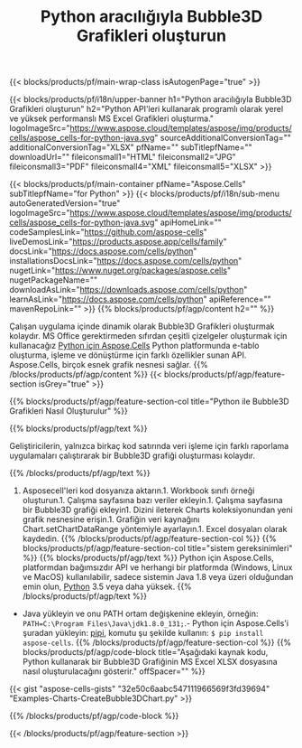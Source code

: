﻿---
title: Python aracılığıyla Bubble3D Grafikleri oluşturun
url: /tr/python-java/create-bubble3d-chart/
description: Python Python Kitaplığı kullanarak Excel'de Bubble3D çizelgeleri oluşturmak için örnek kod. Python tabanlı uygulama içinde MS Excel'e bir Bubble3D grafiği oluşturmak için bu kodu kullanın.
---
{{< blocks/products/pf/main-wrap-class isAutogenPage="true" >}}

{{< blocks/products/pf/i18n/upper-banner h1="Python aracılığıyla Bubble3D Grafikleri oluşturun" h2="Python API\'leri kullanarak programlı olarak yerel ve yüksek performanslı MS Excel Grafikleri oluşturma." logoImageSrc="https://www.aspose.cloud/templates/aspose/img/products/cells/aspose_cells-for-python-java.svg" sourceAdditionalConversionTag="" additionalConversionTag="XLSX" pfName="" subTitlepfName="" downloadUrl="" fileiconsmall1="HTML" fileiconsmall2="JPG" fileiconsmall3="PDF" fileiconsmall4="XML" fileiconsmall5="XLSX" >}}

{{< blocks/products/pf/main-container pfName="Aspose.Cells" subTitlepfName="for Python" >}}
{{< blocks/products/pf/i18n/sub-menu autoGeneratedVersion="true" logoImageSrc="https://www.aspose.cloud/templates/aspose/img/products/cells/aspose_cells-for-python-java.svg" apiHomeLink="" codeSamplesLink="https://github.com/aspose-cells" liveDemosLink="https://products.aspose.app/cells/family" docsLink="https://docs.aspose.com/cells/python" installationsDocsLink="https://docs.aspose.com/cells/python" nugetLink="https://www.nuget.org/packages/aspose.cells" nugetPackageName="" downloadAsLink="https://downloads.aspose.com/cells/python" learnAsLink="https://docs.aspose.com/cells/python" apiReference="" mavenRepoLink="" >}}
{{% blocks/products/pf/agp/content h2="" %}}

Çalışan uygulama içinde dinamik olarak Bubble3D Grafikleri oluşturmak kolaydır. MS Office gerektirmeden sıfırdan çeşitli çizelgeler oluşturmak için kullanacağız [Python için Aspose.Cells](https://pypi.org/project/aspose.cells)  Python platformunda e-tablo oluşturma, işleme ve dönüştürme için farklı özellikler sunan API. Aspose.Cells, birçok esnek grafik nesnesi sağlar.
{{% /blocks/products/pf/agp/content %}}
{{< blocks/products/pf/agp/feature-section isGrey="true" >}}

{{% blocks/products/pf/agp/feature-section-col title="Python ile Bubble3D Grafikleri Nasıl Oluşturulur" %}}

{{% blocks/products/pf/agp/text %}}

Geliştiricilerin, yalnızca birkaç kod satırında veri işleme için farklı raporlama uygulamaları çalıştırarak bir Bubble3D grafiği oluşturması kolaydır.

{{% /blocks/products/pf/agp/text %}}

1. Asposecell'leri kod dosyanıza aktarın.1. Workbook sınıfı örneği oluşturun.1. Çalışma sayfasına bazı veriler ekleyin.1. Çalışma sayfasına bir Bubble3D grafiği ekleyin1. Dizini ileterek Charts koleksiyonundan yeni grafik nesnesine erişin.1. Grafiğin veri kaynağını Chart.setChartDataRange yöntemiyle ayarlayın.1. Excel dosyaları olarak kaydedin.
{{% /blocks/products/pf/agp/feature-section-col %}}
{{% blocks/products/pf/agp/feature-section-col title="sistem gereksinimleri" %}}
{{% blocks/products/pf/agp/text %}}
 Python için Aspose.Cells, platformdan bağımsızdır API ve herhangi bir platformda (Windows, Linux ve MacOS) kullanılabilir, sadece sistemin Java 1.8 veya üzeri olduğundan emin olun, [Python](https://www.python.org/downloads/) 3.5 veya daha yüksek.
{{% /blocks/products/pf/agp/text %}}
- Java yükleyin ve onu PATH ortam değişkenine ekleyin, örneğin: <code>PATH=C:\Program Files\Java\jdk1.8.0_131;</code>.- Python için Aspose.Cells'i şuradan yükleyin: <a href="https://pypi.org/project/aspose-cells/">pipi</a>, komutu şu şekilde kullanın: <code>$ pip install aspose-cells</code>.
{{% /blocks/products/pf/agp/feature-section-col %}}
{{% blocks/products/pf/agp/code-block title="Aşağıdaki kaynak kodu, Python kullanarak bir Bubble3D Grafiğinin MS Excel XLSX dosyasına nasıl oluşturulacağını gösterir." offSpacer="" %}}

{{< gist "aspose-cells-gists" "32e50c6aabc547111966569f3fd39694" "Examples-Charts-CreateBubble3DChart.py" >}}

{{% /blocks/products/pf/agp/code-block %}}

{{< /blocks/products/pf/agp/feature-section >}}

<!-- aboutfile Starts -->